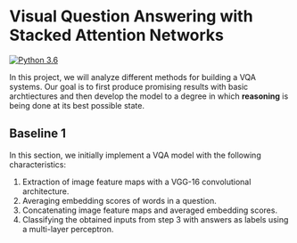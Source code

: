 # Visual Question Answering with Stacked Attention Networks

<p align="center">

[![Python 3.6](https://img.shields.io/badge/python-3.6-blue.svg)](https://www.python.org/downloads/release/python-360/)

</p>

In this project, we will analyze different methods for building a VQA systems. Our goal is to first produce promising results with basic archtiectures and then develop the model to a degree in which **reasoning** is being done at its best possible state.

## Baseline 1

In this section, we initially implement a VQA model with the following characteristics:

1. Extraction of image feature maps with a VGG-16 convolutional architecture.
2. Averaging embedding scores of words in a question.
3. Concatenating image feature maps and averaged embedding scores.
4. Classifying the obtained inputs from step 3 with answers as labels using a multi-layer perceptron.